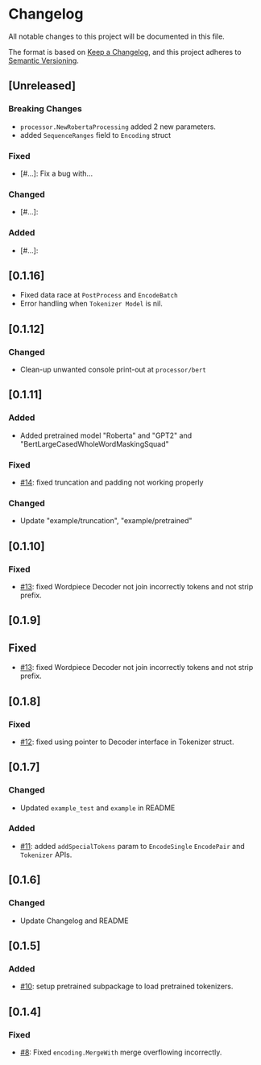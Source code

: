 # Changelog
All notable changes to this project will be documented in this file.

The format is based on [Keep a Changelog](https://keepachangelog.com/en/1.0.0/),
and this project adheres to [Semantic Versioning](https://semver.org/spec/v2.0.0.html).

## [Unreleased]

###  Breaking Changes
- `processor.NewRobertaProcessing` added 2 new parameters.
- added `SequenceRanges` field to `Encoding` struct


### Fixed
- [#...]: Fix a bug with...

### Changed
- [#...]: 

### Added
- [#...]: 

## [0.1.16]
- Fixed data race at `PostProcess` and `EncodeBatch`
- Error handling when `Tokenizer Model` is nil.

## [0.1.12]

### Changed
- Clean-up unwanted console print-out at `processor/bert`

## [0.1.11]

### Added
- Added pretrained model "Roberta" and "GPT2" and "BertLargeCasedWholeWordMaskingSquad"

### Fixed
- [#14]: fixed truncation and padding not working properly

### Changed
- Update "example/truncation", "example/pretrained"

## [0.1.10]

### Fixed
- [#13]: fixed Wordpiece Decoder not join incorrectly tokens and not strip prefix.

## [0.1.9]

## Fixed
- [#13]: fixed Wordpiece Decoder not join incorrectly tokens and not strip prefix.

## [0.1.8]

### Fixed
- [#12]: fixed using pointer to Decoder interface in Tokenizer struct.

## [0.1.7]

### Changed
- Updated `example_test` and `example` in README

### Added
- [#11]: added `addSpecialTokens` param to `EncodeSingle` `EncodePair` and `Tokenizer` APIs.


## [0.1.6]

### Changed
- Update Changelog and README

## [0.1.5]

### Added
- [#10]: setup pretrained subpackage to load pretrained tokenizers. 

## [0.1.4]

### Fixed
- [#8]: Fixed `encoding.MergeWith` merge overflowing incorrectly. 

[#8]: https://github.com/sugarme/tokenizer/pull/8
[#10]: https://github.com/sugarme/tokenizer/pull/10
[#11]: https://github.com/sugarme/tokenizer/issues/11
[#12]: https://github.com/sugarme/tokenizer/issues/12
[#13]: https://github.com/sugarme/tokenizer/issues/13
[#14]: https://github.com/sugarme/tokenizer/issues/14
